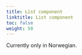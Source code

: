 ```yaml
---
title: List component
linktitle: List component
toc: false
weight: 50
---
```


Currently only in Norwegian.
